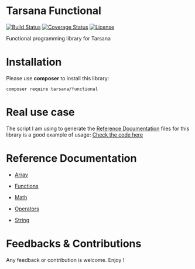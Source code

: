 # Tarsana Functional

[![Build Status](https://travis-ci.org/tarsana/functional.svg?branch=master)](https://travis-ci.org/tarsana/functional)
[![Coverage Status](https://coveralls.io/repos/github/tarsana/functional/badge.svg?branch=master)](https://coveralls.io/github/tarsana/functional?branch=master)
[![License](https://poser.pugx.org/laravel/framework/license.svg)](http://opensource.org/licenses/MIT)

Functional programming library for Tarsana

# Installation

Please use **composer** to install this library:

```
composer require tarsana/functional
```

# Real use case

The script I am using to generate the [Reference Documentation](#reference-documentation) files for this library is a good example of usage: [Check the code here](https://github.com/tarsana/functional/blob/master/generate-docs.php)


# Reference Documentation

- [Array](https://github.com/tarsana/functional/blob/master/docs/array.md)

- [Functions](https://github.com/tarsana/functional/blob/master/docs/functions.md)

- [Math](https://github.com/tarsana/functional/blob/master/docs/math.md)

- [Operators](https://github.com/tarsana/functional/blob/master/docs/operators.md)

- [String](https://github.com/tarsana/functional/blob/master/docs/string.md)

# Feedbacks & Contributions

Any feedback or contribution is welcome. Enjoy !
